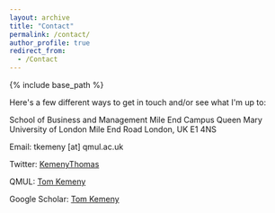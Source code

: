 ```yaml
---
layout: archive
title: "Contact"
permalink: /contact/
author_profile: true
redirect_from:
  - /Contact
---
```


{% include base_path %}
 

Here's a few different ways to get in touch and/or see what I'm up to:

School of Business and Management
Mile End Campus
Queen Mary University of London
Mile End Road
London, UK
E1 4NS

Email: tkemeny [at] qmul.ac.uk

Twitter: <a href="https://twitter.com/KemenyThomas">KemenyThomas </a>

QMUL: <a href="https://www.qmul.ac.uk/busman/staff/kemeny-thomas.html">Tom Kemeny </a>

Google Scholar: <a href="https://scholar.google.com/citations?hl=en&pli=1&user=1bBUHOUAAAAJ">Tom Kemeny</a>
